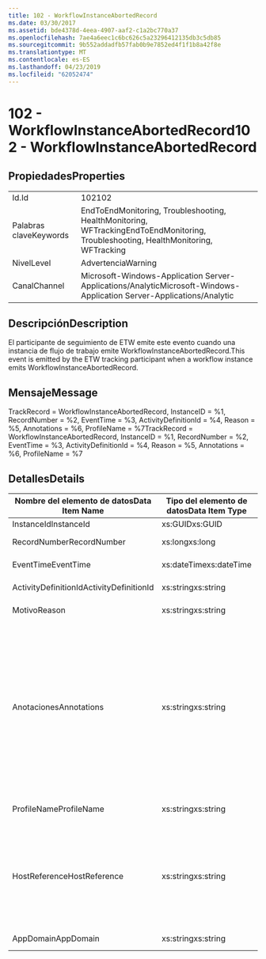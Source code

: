 ```yaml
---
title: 102 - WorkflowInstanceAbortedRecord
ms.date: 03/30/2017
ms.assetid: bde4378d-4eea-4907-aaf2-c1a2bc770a37
ms.openlocfilehash: 7ae4a6eec1c6bc626c5a23296412135db3c5db85
ms.sourcegitcommit: 9b552addadfb57fab0b9e7852ed4f1f1b8a42f8e
ms.translationtype: MT
ms.contentlocale: es-ES
ms.lasthandoff: 04/23/2019
ms.locfileid: "62052474"
---
```

# <a name="102---workflowinstanceabortedrecord"></a><span data-ttu-id="7527c-102">102 - WorkflowInstanceAbortedRecord</span><span class="sxs-lookup"><span data-stu-id="7527c-102">102 - WorkflowInstanceAbortedRecord</span></span>
## <a name="properties"></a><span data-ttu-id="7527c-103">Propiedades</span><span class="sxs-lookup"><span data-stu-id="7527c-103">Properties</span></span>  
  
|||  
|-|-|  
|<span data-ttu-id="7527c-104">Id.</span><span class="sxs-lookup"><span data-stu-id="7527c-104">Id</span></span>|<span data-ttu-id="7527c-105">102</span><span class="sxs-lookup"><span data-stu-id="7527c-105">102</span></span>|  
|<span data-ttu-id="7527c-106">Palabras clave</span><span class="sxs-lookup"><span data-stu-id="7527c-106">Keywords</span></span>|<span data-ttu-id="7527c-107">EndToEndMonitoring, Troubleshooting, HealthMonitoring, WFTracking</span><span class="sxs-lookup"><span data-stu-id="7527c-107">EndToEndMonitoring, Troubleshooting, HealthMonitoring, WFTracking</span></span>|  
|<span data-ttu-id="7527c-108">Nivel</span><span class="sxs-lookup"><span data-stu-id="7527c-108">Level</span></span>|<span data-ttu-id="7527c-109">Advertencia</span><span class="sxs-lookup"><span data-stu-id="7527c-109">Warning</span></span>|  
|<span data-ttu-id="7527c-110">Canal</span><span class="sxs-lookup"><span data-stu-id="7527c-110">Channel</span></span>|<span data-ttu-id="7527c-111">Microsoft-Windows-Application Server-Applications/Analytic</span><span class="sxs-lookup"><span data-stu-id="7527c-111">Microsoft-Windows-Application Server-Applications/Analytic</span></span>|  
  
## <a name="description"></a><span data-ttu-id="7527c-112">Descripción</span><span class="sxs-lookup"><span data-stu-id="7527c-112">Description</span></span>  
 <span data-ttu-id="7527c-113">El participante de seguimiento de ETW emite este evento cuando una instancia de flujo de trabajo emite WorkflowInstanceAbortedRecord.</span><span class="sxs-lookup"><span data-stu-id="7527c-113">This event is emitted by the ETW tracking participant when a workflow instance emits WorkflowInstanceAbortedRecord.</span></span>  
  
## <a name="message"></a><span data-ttu-id="7527c-114">Mensaje</span><span class="sxs-lookup"><span data-stu-id="7527c-114">Message</span></span>  
 <span data-ttu-id="7527c-115">TrackRecord = WorkflowInstanceAbortedRecord, InstanceID = %1, RecordNumber = %2, EventTime = %3, ActivityDefinitionId = %4, Reason = %5, Annotations = %6, ProfileName = %7</span><span class="sxs-lookup"><span data-stu-id="7527c-115">TrackRecord = WorkflowInstanceAbortedRecord, InstanceID = %1, RecordNumber = %2, EventTime = %3, ActivityDefinitionId = %4, Reason = %5, Annotations = %6, ProfileName = %7</span></span>  
  
## <a name="details"></a><span data-ttu-id="7527c-116">Detalles</span><span class="sxs-lookup"><span data-stu-id="7527c-116">Details</span></span>  
  
|<span data-ttu-id="7527c-117">Nombre del elemento de datos</span><span class="sxs-lookup"><span data-stu-id="7527c-117">Data Item Name</span></span>|<span data-ttu-id="7527c-118">Tipo del elemento de datos</span><span class="sxs-lookup"><span data-stu-id="7527c-118">Data Item Type</span></span>|<span data-ttu-id="7527c-119">Descripción</span><span class="sxs-lookup"><span data-stu-id="7527c-119">Description</span></span>|  
|--------------------|--------------------|-----------------|  
|<span data-ttu-id="7527c-120">InstanceId</span><span class="sxs-lookup"><span data-stu-id="7527c-120">InstanceId</span></span>|<span data-ttu-id="7527c-121">xs:GUID</span><span class="sxs-lookup"><span data-stu-id="7527c-121">xs:GUID</span></span>|<span data-ttu-id="7527c-122">El id. de instancia del flujo de trabajo.</span><span class="sxs-lookup"><span data-stu-id="7527c-122">The instance id for the workflow</span></span>|  
|<span data-ttu-id="7527c-123">RecordNumber</span><span class="sxs-lookup"><span data-stu-id="7527c-123">RecordNumber</span></span>|<span data-ttu-id="7527c-124">xs:long</span><span class="sxs-lookup"><span data-stu-id="7527c-124">xs:long</span></span>|<span data-ttu-id="7527c-125">El número de secuencia del registro emitido.</span><span class="sxs-lookup"><span data-stu-id="7527c-125">The sequence number of the emitted record</span></span>|  
|<span data-ttu-id="7527c-126">EventTime</span><span class="sxs-lookup"><span data-stu-id="7527c-126">EventTime</span></span>|<span data-ttu-id="7527c-127">xs:dateTime</span><span class="sxs-lookup"><span data-stu-id="7527c-127">xs:dateTime</span></span>|<span data-ttu-id="7527c-128">La hora en UTC cuando se emitió el evento.</span><span class="sxs-lookup"><span data-stu-id="7527c-128">The time in UTC when the event was emitted</span></span>|  
|<span data-ttu-id="7527c-129">ActivityDefinitionId</span><span class="sxs-lookup"><span data-stu-id="7527c-129">ActivityDefinitionId</span></span>|<span data-ttu-id="7527c-130">xs:string</span><span class="sxs-lookup"><span data-stu-id="7527c-130">xs:string</span></span>|<span data-ttu-id="7527c-131">El nombre de la actividad raíz del flujo de trabajo.</span><span class="sxs-lookup"><span data-stu-id="7527c-131">The name of the root activity in the workflow</span></span>|  
|<span data-ttu-id="7527c-132">Motivo</span><span class="sxs-lookup"><span data-stu-id="7527c-132">Reason</span></span>|<span data-ttu-id="7527c-133">xs:string</span><span class="sxs-lookup"><span data-stu-id="7527c-133">xs:string</span></span>|<span data-ttu-id="7527c-134">La razón por la que se anuló el flujo de trabajo.</span><span class="sxs-lookup"><span data-stu-id="7527c-134">The reason the workflow was aborted</span></span>|  
|<span data-ttu-id="7527c-135">Anotaciones</span><span class="sxs-lookup"><span data-stu-id="7527c-135">Annotations</span></span>|<span data-ttu-id="7527c-136">xs:string</span><span class="sxs-lookup"><span data-stu-id="7527c-136">xs:string</span></span>|<span data-ttu-id="7527c-137">Las anotaciones que se agregaron a este evento.</span><span class="sxs-lookup"><span data-stu-id="7527c-137">The annotations that were added to this event.</span></span>  <span data-ttu-id="7527c-138">Los valores se almacenan en un elemento xml con el formato \<elementos >\< nombre del elemento = "annotationName" Type = "> annotationValue\</artículo >\</Items >.</span><span class="sxs-lookup"><span data-stu-id="7527c-138">The values are stored in an xml element in the format \<items>\< item  name = "annotationName" type="System.String">annotationValue\</item>\</items>.</span></span>  <span data-ttu-id="7527c-139">Si se especifica ninguna anotación, la cadena contendría \<elementos / >.</span><span class="sxs-lookup"><span data-stu-id="7527c-139">If no annotations are specified then the string contains \<items/>.</span></span> <span data-ttu-id="7527c-140">El tamaño del evento ETW está limitado por el tamaño de búfer de ETW o la carga útil máxima para un evento ETW.</span><span class="sxs-lookup"><span data-stu-id="7527c-140">The ETW event size is limited by the ETW buffer size or the max payload for an ETW event.</span></span> <span data-ttu-id="7527c-141">Si el tamaño del evento supera los límites de ETW, el evento se trunca quitando las anotaciones y reemplazando el valor de anotación con \<elementos >... \</Items >.</span><span class="sxs-lookup"><span data-stu-id="7527c-141">If the size of the event exceeds the ETW limits, then the event is truncated by dropping the annotations and replacing the annotation value with \<items>...\</items>.</span></span>|  
|<span data-ttu-id="7527c-142">ProfileName</span><span class="sxs-lookup"><span data-stu-id="7527c-142">ProfileName</span></span>|<span data-ttu-id="7527c-143">xs:string</span><span class="sxs-lookup"><span data-stu-id="7527c-143">xs:string</span></span>|<span data-ttu-id="7527c-144">El nombre o el perfil de seguimiento que dio como resultado que se emitiera este evento.</span><span class="sxs-lookup"><span data-stu-id="7527c-144">The name or the tracking profile that resulted in this event being emitted</span></span>|  
|<span data-ttu-id="7527c-145">HostReference</span><span class="sxs-lookup"><span data-stu-id="7527c-145">HostReference</span></span>|<span data-ttu-id="7527c-146">xs:string</span><span class="sxs-lookup"><span data-stu-id="7527c-146">xs:string</span></span>|<span data-ttu-id="7527c-147">En el caso de los servicios hospedados en web, este campo identifica de manera única el servicio en la jerarquía web.</span><span class="sxs-lookup"><span data-stu-id="7527c-147">For web hosted services, this field uniquely identifies the service in the web hierarchy.</span></span>  <span data-ttu-id="7527c-148">Su formato se define como ' ruta de acceso Virtual de sitio Web de nombre de la aplicación&#124;ruta de acceso Virtual del servicio&#124;NombreServicio ' ejemplo: ' Default Web Site/CalculatorApplication&#124;/CalculatorService.svc&#124;CalculatorService'</span><span class="sxs-lookup"><span data-stu-id="7527c-148">Its format is defined as 'Web Site Name Application Virtual Path&#124;Service Virtual Path&#124;ServiceName' Example: 'Default Web Site/CalculatorApplication&#124;/CalculatorService.svc&#124;CalculatorService'</span></span>|  
|<span data-ttu-id="7527c-149">AppDomain</span><span class="sxs-lookup"><span data-stu-id="7527c-149">AppDomain</span></span>|<span data-ttu-id="7527c-150">xs:string</span><span class="sxs-lookup"><span data-stu-id="7527c-150">xs:string</span></span>|<span data-ttu-id="7527c-151">La cadena devuelta por AppDomain.CurrentDomain.FriendlyName.</span><span class="sxs-lookup"><span data-stu-id="7527c-151">The string returned by AppDomain.CurrentDomain.FriendlyName.</span></span>|
